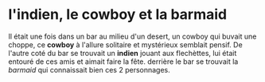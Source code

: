 # l'indien, le cowboy et la barmaid

Il était une fois dans un bar au milieu d'un desert, un cowboy qui buvait une choppe, ce **cowboy** à l'allure solitaire et mystérieux semblait pensif. De l'autre coté du bar se trouvait un **indien** jouant aux flechèttes, lui était entouré de ces amis et aimait faire la fête. derrière le bar se trouvait la *barmaid* qui connaissait bien ces 2 personnages.
